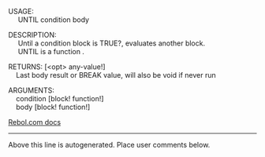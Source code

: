 USAGE:  
&nbsp;&nbsp;&nbsp;&nbsp;&nbsp;UNTIL&nbsp;condition&nbsp;body&nbsp;  
  
DESCRIPTION:  
&nbsp;&nbsp;&nbsp;&nbsp;&nbsp;Until&nbsp;a&nbsp;condition&nbsp;block&nbsp;is&nbsp;TRUE?,&nbsp;evaluates&nbsp;another&nbsp;block.  
&nbsp;&nbsp;&nbsp;&nbsp;&nbsp;UNTIL&nbsp;is&nbsp;a&nbsp;function&nbsp;.  
  
RETURNS:&nbsp;[&lt;opt&gt;&nbsp;any-value!]  
&nbsp;&nbsp;&nbsp;&nbsp;Last&nbsp;body&nbsp;result&nbsp;or&nbsp;BREAK&nbsp;value,&nbsp;will&nbsp;also&nbsp;be&nbsp;void&nbsp;if&nbsp;never&nbsp;run  
  
ARGUMENTS:  
&nbsp;&nbsp;&nbsp;&nbsp;condition&nbsp;[block!&nbsp;function!]  
&nbsp;&nbsp;&nbsp;&nbsp;body&nbsp;[block!&nbsp;function!]  

[Rebol.com docs](http://www.rebol.com/r3/docs/functions/until.html)
___
Above this line is autogenerated. Place user comments below.